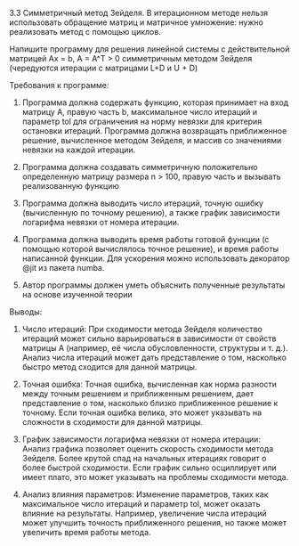 3.3 Симметричный метод Зейделя.
В итерационном методе нельзя использовать обращение матриц и матричное умножение: нужно реализовать метод с помощью циклов.

Напишите программу для решения линейной системы с действительной матрицей Ax = b, A = A^T > 0 симметричным методом Зейделя (чередуются итерации с матрицами L+D и U + D)

Требования к программе:
1) Программа должна содержать функцию, которая принимает на вход матрицу А, правую часть b, максимальное число итераций и параметр tol для ограничения на норму невязки для критерия остановки итераций. Программа должна возвращать приближенное решение, вычисленное методом Зейделя, и массив со значениями невязки на каждой итерации.

2) Программа должна создавать симметричную положительно определенную матрицу размера n > 100, правую часть и вызывать реализованную функцию

3) Программа должна выводить число итераций, точную ошибку (вычисленную по точному решению), а также график зависимости логарифма невязки от номера итерации.

4) Программа должна выводить время работы готовой функции (с помощью которой вычислялось точное решение), и время работы написанной функции.
Для ускорения можно использовать декоратор @jit из пакета numba.
5) Автор программы должен уметь объяснить полученные результаты на основе изученной теории



Выводы:

1. Число итераций: При сходимости метода Зейделя количество итераций может сильно варьироваться в зависимости от свойств матрицы A (например, её числа обусловленности, структуры и т. д.). Анализ числа итераций может дать представление о том, насколько быстро метод сходится для данной матрицы.

2. Точная ошибка: Точная ошибка, вычисленная как норма разности между точным решением и приближенным решением, дает представление о том, насколько близко приближенное решение к точному. Если точная ошибка велика, это может указывать на сложности в сходимости для данной матрицы.

3. График зависимости логарифма невязки от номера итерации: Анализ графика позволяет оценить скорость сходимости метода Зейделя. Более крутой спад на начальных итерациях говорит о более быстрой сходимости. Если график сильно осциллирует или имеет плато, это может указывать на проблемы сходимости метода.

4. Анализ влияния параметров: Изменение параметров, таких как максимальное число итераций и параметр tol, может оказать влияние на результаты. Например, увеличение числа итераций может улучшить точность приближенного решения, но также может увеличить время работы метода.